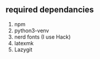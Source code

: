 ## required dependancies
 1. npm
 2. python3-venv
 3. nerd fonts (I use Hack)
 4. latexmk
 5. Lazygit
